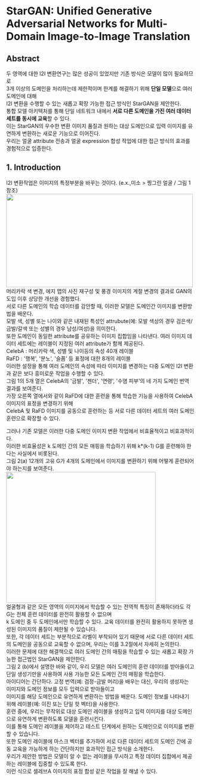 # StarGAN: Unified Generative Adversarial Networks for Multi-Domain Image-to-Image Translation

## Abstract
두 영역에 대한 I2I 변환연구는 많은 성공이 있었지만 기존 방식은 모델이 많이 필요하므로  
3개 이상의 도메인을 처리하는데 제한적이며 한계를 해결하기 위해 **단일 모델**으로 여러 도메인에 대해  
I2I 변환을 수행할 수 있는 새롭고 확장 가능한 접근 방식인 StarGAN을 제안한다.  
통합 모델 아키텍처를 통해 단일 네트워크 내에서 **서로 다른 도메인을 가진 여러 데이터 세트를 동시에 교육**할 수 있다.  
이는 StarGAN의 우수한 변환 이미지 품질과 원하는 대상 도메인으로 입력 이미지를 유연하게 변환하는 새로운 기능으로 이어진다.  
우리는 얼굴 attribute 전송과 얼굴 expression 합성 작업에 대한 접근 방식의 효과를 경험적으로 입증한다.  

## 1. Introduction
I2I 변환작업은 이미지의 특정부분을 바꾸는 것이다. (e.x.,미소 > 찡그린 얼굴 / 그림 1 참조)  
<img src = "https://user-images.githubusercontent.com/40943064/133195077-8a616cdf-fc14-4105-b2e1-130fb8f6bc27.png" width=500 height=250>
머리카락 색 변경, 에지 맵의 사진 재구성 및 풍경 이미지의 계절 변경의 결과로 GAN의 도입 이후 상당한 개선을 경험했다.  
서로 다른 도메인의 학습 데이터를 감안할 때, 이러한 모델은 도메인간 이미지를 변환방법을 배운다.  
모발 색, 성별 또는 나이와 같은 내재된 특성인 attrubute(예: 모발 색상의 경우 검은색/금발/갈색 또는 성별의 경우 남성/여성)을 의미한다.  
또한 도메인이 동일한 attribute를 공유하는 이미지 집합임을 나타낸다. 여러 이미지 데이터 세트에는 레이블이 지정된 여러 attribute가 함께 제공된다.  
CelebA : 머리카락 색, 성별 및 나이등의 속성 40개 레이블  
RaFD : '행복', '분노', '슬픔' 등 표정에 대한 8개의 레이블  
이러한 설정을 통해 여러 도메인의 속성에 따라 이미지를 변경하는 다중 도메인 I2I 변환과 같은 보다 흥미로운 작업을 수행할 수 있다.  
그림 1의 5개 열은 CelebA의 '금발', '젠더', '연령', '수염 피부'의 네 가지 도메인 번역 결과를 보여준다.  
가장 오른쪽 열에서와 같이 RaFD에 대한 훈련을 통해 학습한 기능을 사용하여 CelebA 이미지의 표정을 변경하기 위해  
CelebA 및 RaFD 이미지를 공동으로 훈련하는 등 서로 다른 데이터 세트의 여러 도메인 훈련으로 확장할 수 있다.  
  
그러나 기존 모델은 이러한 다중 도메인 이미지 변환 작업에서 비효율적이고 비효과적이다.  
이러한 비효율성은 k 도메인 간의 모든 매핑을 학습하기 위해 k*(k-1) G를 훈련해야 한다는 사실에서 비롯된다.  
그림 2(a) 12개의 고유 G가 4개의 도메인에서 이미지를 변환하기 위해 어떻게 훈련되어야 하는지를 보여준다.  
<img src = "https://user-images.githubusercontent.com/40943064/133195421-52641469-768c-4487-a4ae-7e630bd9d7eb.png" width=400 height=350>  
얼굴형과 같은 모든 영역의 이미지에서 학습할 수 있는 전역적 특징이 존재하더라도 각 G는 전체 훈련 데이터를 완전히 활용할 수 없으며  
k 도메인 중 두 도메인에서만 학습할 수 있다. 교육 데이터를 완전히 활용하지 못하면 생성된 이미지의 품질이 제한될 수 있습니다.  
또한, 각 데이터 세트는 부분적으로 라벨이 부착되어 있기 때문에 서로 다른 데이터 세트의 도메인을 공동으로 교육할 수 없으며, 우리는 이를 3.2절에서 자세히 논의한다.  
이러한 문제에 대한 해결책으로 여러 도메인 간의 매핑을 학습할 수 있는 새롭고 확장 가능한 접근법인 StarGAN을 제안한다.  
그림 2 (b)에서 설명한 바와 같이, 우리 모델은 여러 도메인의 훈련 데이터를 받아들이고 단일 생성기만을 사용하여 사용 가능한 모든 도메인 간의 매핑을 학습한다.  
아이디어는 간단하다. 고정 번역(예: 검정-금발 머리)을 배우는 대신, 우리의 생성자는 이미지와 도메인 정보를 모두 입력으로 받아들이고  
이미지를 해당 도메인으로 유연하게 변환하는 방법을 배운다. 도메인 정보를 나타내기 위해 레이블(예: 이진 또는 단일 핫 벡터)을 사용한다.  
훈련 중에, 우리는 무작위로 대상 도메인 레이블을 생성하고 입력 이미지를 대상 도메인으로 유연하게 변환하도록 모델을 훈련시킨다.  
이를 통해 도메인 레이블을 제어하고 테스트 단계에서 원하는 도메인으로 이미지를 변환할 수 있습니다.  
또한 도메인 레이블에 마스크 벡터를 추가하여 서로 다른 데이터 세트의 도메인 간에 공동 교육을 가능하게 하는 간단하지만 효과적인 접근 방식을 소개한다.  
우리가 제안한 방법은 모델이 알 수 없는 레이블을 무시하고 특정 데이터 집합에서 제공하는 레이블에 집중할 수 있도록 한다.  
이런 식으로 셀레브A 이미지의 표정 합성 같은 작업을 잘 해낼 수 있다.

